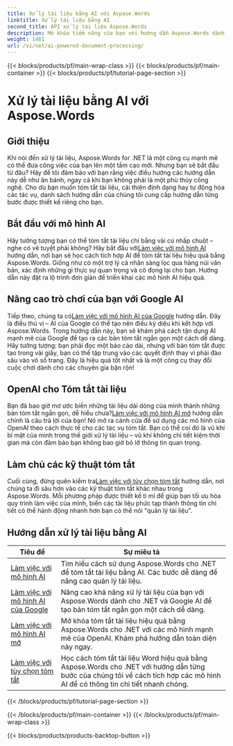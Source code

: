 ```yaml
---
title: Xử lý tài liệu bằng AI với Aspose.Words
linktitle: Xử lý tài liệu bằng AI
second_title: API xử lý tài liệu Aspose.Words
description: Mở khóa tiềm năng của bạn với hướng dẫn Aspose.Words dành cho .NET. Học cách nâng cao xử lý tài liệu bằng các giải pháp hỗ trợ AI để có kết quả nhanh chóng và hiệu quả.
weight: 1461
url: /vi/net/ai-powered-document-processing/
---
```


{{< blocks/products/pf/main-wrap-class >}}
{{< blocks/products/pf/main-container >}}
{{< blocks/products/pf/tutorial-page-section >}}

# Xử lý tài liệu bằng AI với Aspose.Words

## Giới thiệu

Khi nói đến xử lý tài liệu, Aspose.Words for .NET là một công cụ mạnh mẽ có thể đưa công việc của bạn lên một tầm cao mới. Nhưng bạn sẽ bắt đầu từ đâu? Hãy để tôi đảm bảo với bạn rằng việc điều hướng các hướng dẫn này dễ như ăn bánh, ngay cả khi bạn không phải là một phù thủy công nghệ. Cho dù bạn muốn tóm tắt tài liệu, cải thiện định dạng hay tự động hóa các tác vụ, danh sách hướng dẫn của chúng tôi cung cấp hướng dẫn từng bước được thiết kế riêng cho bạn.

## Bắt đầu với mô hình AI

 Hãy tưởng tượng bạn có thể tóm tắt tài liệu chỉ bằng vài cú nhấp chuột – nghe có vẻ tuyệt phải không? Hãy bắt đầu với[Làm việc với mô hình AI](./working-with-ai-model/) hướng dẫn, nơi bạn sẽ học cách tích hợp AI để tóm tắt tài liệu hiệu quả bằng Aspose.Words. Giống như có một trợ lý cá nhân sàng lọc qua hàng núi văn bản, xác định những gì thực sự quan trọng và cô đọng lại cho bạn. Hướng dẫn này đặt ra lộ trình đơn giản để triển khai các mô hình AI hiệu quả. 

## Nâng cao trò chơi của bạn với Google AI

 Tiếp theo, chúng ta có[Làm việc với mô hình AI của Google](./working-with-google-ai-model/) hướng dẫn. Đây là điều thú vị – AI của Google có thể tạo nên điều kỳ diệu khi kết hợp với Aspose.Words. Trong hướng dẫn này, bạn sẽ khám phá cách tận dụng AI mạnh mẽ của Google để tạo ra các bản tóm tắt ngắn gọn một cách dễ dàng. Hãy tưởng tượng: bạn phải đọc một báo cáo dài, nhưng với bản tóm tắt được tạo trong vài giây, bạn có thể tập trung vào các quyết định thay vì phải đào sâu vào vô số trang. Đây là hiệu quả tốt nhất và là một công cụ thay đổi cuộc chơi dành cho các chuyên gia bận rộn!

## OpenAI cho Tóm tắt tài liệu

 Bạn đã bao giờ mơ ước biến những tài liệu dài dòng của mình thành những bản tóm tắt ngắn gọn, dễ hiểu chưa?[Làm việc với mô hình AI mở](./working-with-open-ai-model/) hướng dẫn chính là câu trả lời của bạn! Nó mở ra cánh cửa để sử dụng các mô hình của OpenAI theo cách thực tế cho các tác vụ tóm tắt. Bạn có thể coi đó là vũ khí bí mật của mình trong thế giới xử lý tài liệu – vũ khí không chỉ tiết kiệm thời gian mà còn đảm bảo bạn không bao giờ bỏ lỡ thông tin quan trọng.

## Làm chủ các kỹ thuật tóm tắt

 Cuối cùng, đừng quên kiểm tra[Làm việc với tùy chọn tóm tắt](./working-with-summarize-options/) hướng dẫn, nơi chúng ta đi sâu hơn vào các kỹ thuật tóm tắt khác nhau trong Aspose.Words. Mỗi phương pháp được thiết kế tỉ mỉ để giúp bạn tối ưu hóa quy trình làm việc của mình, biến các tài liệu phức tạp thành thông tin chi tiết có thể hành động nhanh hơn bạn có thể nói "quản lý tài liệu". 

 ## Hướng dẫn xử lý tài liệu bằng AI
| Tiêu đề | Sự miêu tả |
| --- | --- |
| [Làm việc với mô hình AI](./working-with-ai-model/) | Tìm hiểu cách sử dụng Aspose.Words cho .NET để tóm tắt tài liệu bằng AI. Các bước dễ dàng để nâng cao quản lý tài liệu. |
| [Làm việc với mô hình AI của Google](./working-with-google-ai-model/) | Nâng cao khả năng xử lý tài liệu của bạn với Aspose.Words dành cho .NET và Google AI để tạo bản tóm tắt ngắn gọn một cách dễ dàng. |
| [Làm việc với mô hình AI mở](./working-with-open-ai-model/) | Mở khóa tóm tắt tài liệu hiệu quả bằng Aspose.Words cho .NET với các mô hình mạnh mẽ của OpenAI. Khám phá hướng dẫn toàn diện này ngay. |
| [Làm việc với tùy chọn tóm tắt](./working-with-summarize-options/) | Học cách tóm tắt tài liệu Word hiệu quả bằng Aspose.Words cho .NET với hướng dẫn từng bước của chúng tôi về cách tích hợp các mô hình AI để có thông tin chi tiết nhanh chóng. |
{{< /blocks/products/pf/tutorial-page-section >}}

{{< /blocks/products/pf/main-container >}}
{{< /blocks/products/pf/main-wrap-class >}}

{{< blocks/products/products-backtop-button >}}
